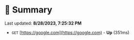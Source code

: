 # 📖 Summary
Last updated: **8/28/2023, 7:25:32 PM**

- `GET` [https://google.com](https://google.com) - **Up** (351ms)
